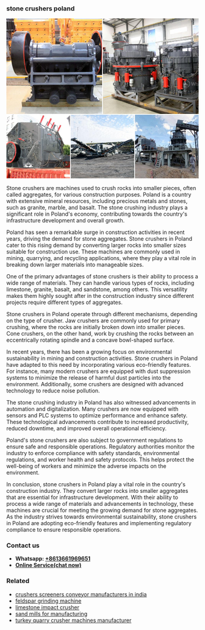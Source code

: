 <h3>stone crushers poland</h3><img src='1708323073.jpg' alt=''><p>Stone crushers are machines used to crush rocks into smaller pieces, often called aggregates, for various construction purposes. Poland is a country with extensive mineral resources, including precious metals and stones, such as granite, marble, and basalt. The stone crushing industry plays a significant role in Poland's economy, contributing towards the country's infrastructure development and overall growth.</p><p>Poland has seen a remarkable surge in construction activities in recent years, driving the demand for stone aggregates. Stone crushers in Poland cater to this rising demand by converting larger rocks into smaller sizes suitable for construction use. These machines are commonly used in mining, quarrying, and recycling applications, where they play a vital role in breaking down larger materials into manageable sizes.</p><p>One of the primary advantages of stone crushers is their ability to process a wide range of materials. They can handle various types of rocks, including limestone, granite, basalt, and sandstone, among others. This versatility makes them highly sought after in the construction industry since different projects require different types of aggregates.</p><p>Stone crushers in Poland operate through different mechanisms, depending on the type of crusher. Jaw crushers are commonly used for primary crushing, where the rocks are initially broken down into smaller pieces. Cone crushers, on the other hand, work by crushing the rocks between an eccentrically rotating spindle and a concave bowl-shaped surface.</p><p>In recent years, there has been a growing focus on environmental sustainability in mining and construction activities. Stone crushers in Poland have adapted to this need by incorporating various eco-friendly features. For instance, many modern crushers are equipped with dust suppression systems to minimize the release of harmful dust particles into the environment. Additionally, some crushers are designed with advanced technology to reduce noise pollution.</p><p>The stone crushing industry in Poland has also witnessed advancements in automation and digitalization. Many crushers are now equipped with sensors and PLC systems to optimize performance and enhance safety. These technological advancements contribute to increased productivity, reduced downtime, and improved overall operational efficiency.</p><p>Poland's stone crushers are also subject to government regulations to ensure safe and responsible operations. Regulatory authorities monitor the industry to enforce compliance with safety standards, environmental regulations, and worker health and safety protocols. This helps protect the well-being of workers and minimize the adverse impacts on the environment.</p><p>In conclusion, stone crushers in Poland play a vital role in the country's construction industry. They convert larger rocks into smaller aggregates that are essential for infrastructure development. With their ability to process a wide range of materials and advancements in technology, these machines are crucial for meeting the growing demand for stone aggregates. As the industry strives towards environmental sustainability, stone crushers in Poland are adopting eco-friendly features and implementing regulatory compliance to ensure responsible operations.</p><h3>Contact us</h3><ul><li><strong>Whatsapp:&nbsp;<a href="https://wa.me/8613661969651">+8613661969651</a></strong></li><li><a href="https://swt.shibang-china.com/?git&amp;zhl&amp;stone crushers poland"><strong>Online Service(chat now)</strong></a></li></ul><h3>Related</h3><ul><li><a href='crushers screeners conveyor manufacturers in india.md'>crushers screeners conveyor manufacturers in india</a></li><li><a href='feldspar grinding machine.md'>feldspar grinding machine</a></li><li><a href='limestone impact crusher.md'>limestone impact crusher</a></li><li><a href='sand mills for manufacturing.md'>sand mills for manufacturing</a></li><li><a href='turkey quarry crusher machines manufacturer.md'>turkey quarry crusher machines manufacturer</a></li></ul>
